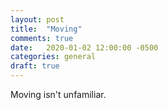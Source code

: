 ```yaml
---
layout: post
title:  "Moving"
comments: true
date:   2020-01-02 12:00:00 -0500
categories: general
draft: true
---
```


Moving isn't unfamiliar. 
